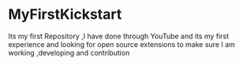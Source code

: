 # MyFirstKickstart
Its my first Repository ,I have done through YouTube and its my first experience and looking for open source extensions to make sure I am working ,developing and contribution  

